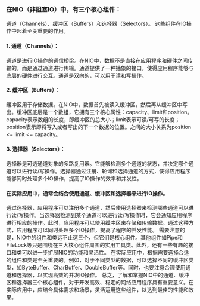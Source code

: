 ### 在NIO（非阻塞IO）中，有三个核心组件：
通道（Channels）、缓冲区（Buffers）和选择器（Selectors）。
这些组件在IO操作中起着至关重要的作用。
#### 1. 通道（Channels）：
通道是进行IO操作的通信桥梁。在NIO中，数据不是直接在应用程序和硬件之间传输的，而是通过通道进行传输。通道提供了一种抽象的接口，使得应用程序能够与底层的硬件进行交互。通道是双向的，可以用于读和写操作。

#### 2. 缓冲区（Buffers）：
缓冲区用于存储数据。在NIO中，数据首先被读入缓冲区，然后再从缓冲区中写出。缓冲区底层是一个数组，它拥有三个核心属性：capacity、limit和position。capacity表示数组的长度，即缓冲区的总大小；limit表示可读/可写的长度；position表示即将写入或者写出的下一个数据的位置。之间的大小关系为position <= limit <= capacity。

#### 3. 选择器（Selectors）：
选择器是可选通道对象的多路复用器。它能够检测多个通道的状态，并决定哪个通道可以进行读/写操作。选择器通过注册、轮询和选择通道的方式，使得应用程序能够同时处理多个IO操作，提高了IO操作的效率和并发性。


#### 在实际应用中，通常会结合使用通道、缓冲区和选择器来进行IO操作。
通过选择器，应用程序可以注册多个通道，然后使用选择器来检测哪些通道可以进行读/写操作。当选择器检测到某个通道可以进行读/写操作时，它会通知应用程序进行相应的操作。此时，应用程序可以使用缓冲区来存储和传输数据。通过这种方式，应用程序可以同时处理多个IO操作，提高了程序的并发性能。
需要注意的是，NIO中的组件和类远不止这三个，但它们是核心组件。其他组件如Pipe和FileLock等只是围绕在三大核心组件周围的实用工具类。此外，还有一些有趣的接口和类可以进一步扩展NIO的功能和灵活性。
在实际应用中，根据需要选择合适的组件和类是至关重要的。例如，对于不同类型的数据，可以选择不同的缓冲区类型，如ByteBuffer、CharBuffer、DoubleBuffer等。同时，也要注意合理使用通道和选择器，以实现高效的并发IO操作。
总之，了解和掌握NIO中的通道、缓冲区和选择器三个核心组件，对于开发高效、稳定的网络应用程序具有重要意义。在实际应用中，应结合具体需求和场景，灵活运用这些组件，以达到最佳的性能和效果。